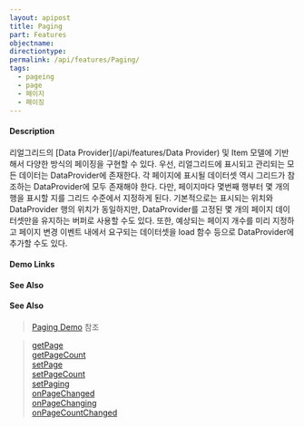 ```yaml
---
layout: apipost
title: Paging
part: Features
objectname: 
directiontype: 
permalink: /api/features/Paging/
tags:
  - pageing
  - page
  - 페이지
  - 페이징
---
```


#### Description

리얼그리드의 [Data Provider](/api/features/Data Provider) 및 Item 모델에 기반해서 다양한 방식의 페이징을 구현할 수 있다. 우선, 리얼그리드에 표시되고 관리되는 모든 데이터는 DataProvider에 존재한다. 각 페이지에 표시될 데이터셋 역시 그리드가 참조하는 DataProvider에 모두 존재해야 한다. 다만, 페이지마다 몇번째 행부터 몇 개의 행을 표시할 지를 그리드 수준에서 지정하게 된다. 기본적으로는 표시되는 위치와 DataProvider 행의 위치가 동일하지만, DataProvider를 고정된 몇 개의 페이지 데이터셋만을 유지하는 버퍼로 사용할 수도 있다. 또한, 예상되는 페이지 개수를 미리 지정하고 페이지 변경 이벤트 내에서 요구되는 데이터셋을 load 함수 등으로 DataProvider에 추가할 수도 있다.

#### Demo Links
#### See Also

#### See Also

> [Paging Demo](http://demo.realgrid.net/Demo/PagingOverview) 참조  

> [getPage](/api/GridView/getPage)  
> [getPageCount](/api/GridView/getPageCount)  
> [setPage](/api/GridView/setPage)  
> [setPageCount](/api/GridView/setPageCount)  
> [setPaging](/api/GridView/setPaging)  
> [onPageChanged](/api/GridView/onPageChanged)  
> [onPageChanging](/api/GridView/onPageChanging)  
> [onPageCountChanged](/api/GridView/onPageCountChanged)  

